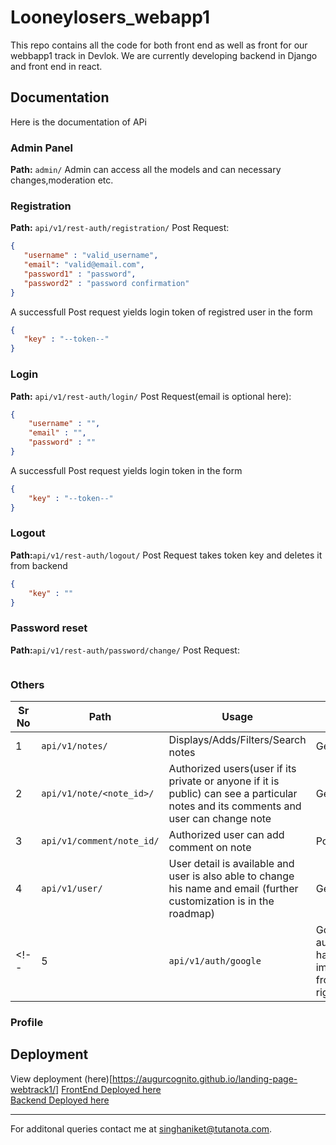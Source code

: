 # Looneylosers_webapp1
This repo contains all the code for both front end as well as front for our webbapp1 track in Devlok. We are currently developing backend in Django and front end in react.


## Documentation
Here is the documentation of APi
### Admin Panel ###
**Path:** `admin/`
Admin can access all the models and can necessary changes,moderation etc.

### Registration
**Path:** `api/v1/rest-auth/registration/`
 Post Request:
 ```json
{
    "username" : "valid_username",
    "email": "valid@email.com",
    "password1" : "password",
    "password2" : "password confirmation"
}
 ```
 A successfull Post request yields login token of registred user in the form
 ```json
{
    "key" : "--token--"
}
 ```

### Login
**Path:** `api/v1/rest-auth/login/`
Post Request(email is optional here):
```Json
{
    "username" : "",
    "email" : "",
    "password" : ""
}
```
A successfull Post request yields login token in the form
```json
{
    "key" : "--token--"
}
```
### Logout
**Path:**`api/v1/rest-auth/logout/`
Post Request takes token key and deletes it from backend
```json
{
    "key" : ""
}
```
### Password reset
**Path:**`api/v1/rest-auth/password/change/`
Post Request:
```json

```
### Others


| Sr No | Path                      | Usage                                                                                                                                  | Method Allowed |
|-------|---------------------------|----------------------------------------------------------------------------------------------------------------------------------------|----------------|
| 1     | `api/v1/notes/`           | Displays/Adds/Filters/Search notes                                                                                                     | Get,Post       |
| 2     | `api/v1/note/<note_id>/`  | Authorized users(user if its private  or anyone if it is public) can see a particular notes and its comments and user can change note  | Get, Put       |
| 3     | `api/v1/comment/note_id/` | Authorized user can add comment on note                                                                                                | Post           |
| 4     | `api/v1/user/`            | User detail is available and user is also able to change his name and email (further customization is in the roadmap)                  | Get,Post       |
<!-- | 5     | `api/v1/auth/google`      | Google authentication, hard to implement it in front-end right now                                                                     |                | -->



### Profile

## Deployment
View deployment (here)[https://augurcognito.github.io/landing-page-webtrack1/]
 [FrontEnd Deployed here](https://nervous-mahavira-2b149f.netlify.app/login/)
 <br>
 [Backend Deployed here](https://track1api.herokuapp.com/)

 ---
 For additonal queries contact me at singhaniket@tutanota.com.